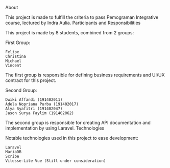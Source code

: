 About

This project is made to fulfill the criteria to pass Pemograman Integrative course, lectured by Indra Aulia.
Participants and Responsibilities

This project is made by 8 students, combined from 2 groups:

First Group:

    Felipe
    Christina
    Michael
    Vincent

The first group is responsible for defining business requirements and UI/UX contract for this project.

Second Group:

    Dwiki Affandi (191402011)
    Adela Nopriana Purba (191402017)
    Alya Syafitri (191402047)
    Jason Surya Faylim (191402062)

The second group is responsible for creating API documentation and implementation by using Laravel.
Technologies

Notable technologies used in this project to ease development:

    Laravel
    MariaDB
    Scribe
    Vitesse-Lite Vue (Still under consideration)
